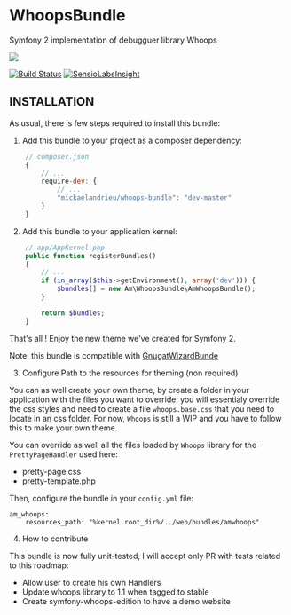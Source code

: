 WhoopsBundle
============

Symfony 2 implementation of debugguer library Whoops

![](http://i.imgur.com/7F8aIj6.png)

[![Build Status](https://travis-ci.org/mickaelandrieu/WhoopsBundle.svg?branch=master)](https://travis-ci.org/mickaelandrieu/WhoopsBundle)
[![SensioLabsInsight](https://insight.sensiolabs.com/projects/08dfbabf-d1e3-4d0d-abef-0fe0668a0218/small.png)](https://insight.sensiolabs.com/projects/08dfbabf-d1e3-4d0d-abef-0fe0668a0218)

INSTALLATION
-----------

As usual, there is few steps required to install this bundle:

1. Add this bundle to your project as a composer dependency:

```javascript
    // composer.json
    {
        // ...
        require-dev: {
            // ...
            "mickaelandrieu/whoops-bundle": "dev-master"
        }
    }
```

2. Add this bundle to your application kernel:

```php
    // app/AppKernel.php
    public function registerBundles()
    {
        // ...
        if (in_array($this->getEnvironment(), array('dev'))) {
            $bundles[] = new Am\WhoopsBundle\AmWhoopsBundle();
        }

        return $bundles;
    }
```
That's all ! Enjoy the new theme we've created for Symfony 2.

Note: this bundle is compatible with [GnugatWizardBunde](https://github.com/gnugat/GnugatWizardBundle)

3. Configure Path to the resources for theming (non required)

You can as well create your own theme, by create a folder in your application
with the files you want to override: you will essentialy override the css styles
and need to create a file ```whoops.base.css``` that you need to locate in an css folder.
For now, ```Whoops``` is still a WIP and you have to follow this to make your own theme.

You can override as well all the files loaded by ```Whoops``` library for the ```PrettyPageHandler```
used here:

* pretty-page.css
* pretty-template.php

Then, configure the bundle in your ```config.yml``` file:

    am_whoops:
        resources_path: "%kernel.root_dir%/../web/bundles/amwhoops"

4. How to contribute

This bundle is now fully unit-tested, I will accept only PR with tests
related to this roadmap:

* Allow user to create his own Handlers
* Update whoops library to 1.1 when tagged to stable
* Create symfony-whoops-edition to have a demo website
